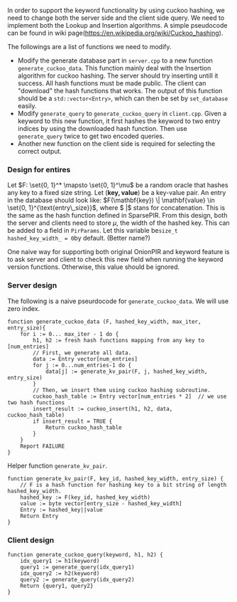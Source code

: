 In order to support the keyword functionality by using cuckoo hashing, we need to change both the server side and the client side query. We need to implement both the Lookup and Insertion algorithms. A simple pseudocode can be found in wiki page(https://en.wikipedia.org/wiki/Cuckoo_hashing).

The followings are a list of functions we need to modify. 

- Modify the generate database part in `server.cpp` to a new function `generate_cuckoo_data`. This function mainly deal with the Insertion algorithm for cuckoo hashing. The server should try inserting untill it success. All hash functions must be made public. The client can "download" the hash functions that works. The output of this function should be a `std::vector<Entry>`, which can then be set by `set_database` easily.
- Modify `generate_query` to `generate_cuckoo_query` in `client.cpp`. Given a keyword to this new function, it first hashes the keyword to two entry indices by using the downloaded hash function. Then use `generate_query` twice to get two encoded queries.
- Another new function on the client side is required for selecting the correct output. 

### Design for entires

Let $F: \set{0, 1}^* \mapsto \set{0, 1}^\mu$ be a random oracle that hashes any key to a fixed size string. Let $(\mathbf{key, value })$ be a key-value pair. An entry in the database should look like: $F(\mathbf{key}) \| \mathbf{value} \in \set{0, 1}^{\text{entry\_size}}$, where $ \|$ stans for concatenation. This is the same as the hash function defined in SparsePIR. From this design, both the server and clients need to store $\mu$, the width of the hashed key. This can be added to a field in `PirParams`. Let this variable be`size_t hashed_key_width_ = 0`by default. (Better name?)

One naive way for supporting both original OnionPIR and keyword feature is to ask server and client to check this new field when running the keyword version functions. Otherwise, this value should be ignored. 



### Server design

The following is a naive pseurdocode for `generate_cuckoo_data`. We will use zero index.

```pseudocode
function generate_cuckoo_data (F, hashed_key_width, max_iter, entry_size){
	for i := 0... max_iter - 1 do {
		h1, h2 := fresh hash functions mapping from any key to [num_entries]
		// First, we generate all data.
		data := Entry vector[num_entries]
		for j := 0...num_entries-1 do {
			data[j] := generate_kv_pair(F, j, hashed_key_width, entry_size)
		}
		// Then, we insert them using cuckoo hashing subroutine.
		cuckoo_hash_table := Entry vector[num_entries * 2]	// we use two hash functions
		insert_result := cuckoo_insert(h1, h2, data, cuckoo_hash_table)
		if insert_result = TRUE {
			Return cuckoo_hash_table 
		}
	}
	Report FAILURE
}

```

Helper function `generate_kv_pair`.

```pseudocode
function generate_kv_pair(F, key_id, hashed_key_width, entry_size) {
	// F is a hash function for hashing key to a bit string of length hashed_key_width.
	hashed_key := F(key_id, hashed_key_width)
	value := byte vector[entry_size - hashed_key_width]
	Entry := hashed_key||value
	Return Entry
}
```





### Client design

```pseudocode
function generate_cuckoo_query(keyword, h1, h2) {
	idx_query1 := h1(keyword)
	query1 := generate_query(idx_query1)
	idx_query2 := h2(keyword)
	query2 := generate_query(idx_query2)
	Return {query1, query2}
}
```



















